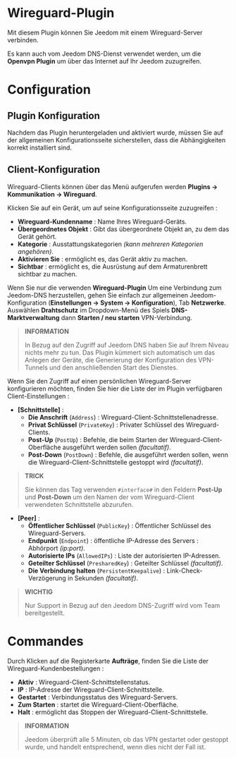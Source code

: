 # Wireguard-Plugin

Mit diesem Plugin können Sie Jeedom mit einem Wireguard-Server verbinden.

Es kann auch vom Jeedom DNS-Dienst verwendet werden, um die **Openvpn Plugin** um über das Internet auf Ihr Jeedom zuzugreifen.

# Configuration

## Plugin Konfiguration

Nachdem das Plugin heruntergeladen und aktiviert wurde, müssen Sie auf der allgemeinen Konfigurationsseite sicherstellen, dass die Abhängigkeiten korrekt installiert sind.

## Client-Konfiguration

Wireguard-Clients können über das Menü aufgerufen werden **Plugins → Kommunikation → Wireguard**.

Klicken Sie auf ein Gerät, um auf seine Konfigurationsseite zuzugreifen :

- **Wireguard-Kundenname** : Name Ihres Wireguard-Geräts.
- **Übergeordnetes Objekt** : Gibt das übergeordnete Objekt an, zu dem das Gerät gehört.
- **Kategorie** : Ausstattungskategorien *(kann mehreren Kategorien angehören)*.
- **Aktivieren Sie** : ermöglicht es, das Gerät aktiv zu machen.
- **Sichtbar** : ermöglicht es, die Ausrüstung auf dem Armaturenbrett sichtbar zu machen.

Wenn Sie nur die verwenden **Wireguard-Plugin** Um eine Verbindung zum Jeedom-DNS herzustellen, gehen Sie einfach zur allgemeinen Jeedom-Konfiguration (**Einstellungen → System → Konfiguration**), Tab **Netzwerke**. Auswählen **Drahtschutz** im Dropdown-Menü des Spiels **DNS-Marktverwaltung** dann **Starten / neu starten** VPN-Verbindung.

>**INFORMATION**
>
>In Bezug auf den Zugriff auf Jeedom DNS haben Sie auf Ihrem Niveau nichts mehr zu tun. Das Plugin kümmert sich automatisch um das Anlegen der Geräte, die Generierung der Konfiguration des VPN-Tunnels und den anschließenden Start des Dienstes.

Wenn Sie den Zugriff auf einen persönlichen Wireguard-Server konfigurieren möchten, finden Sie hier die Liste der im Plugin verfügbaren Client-Einstellungen :

- **[Schnittstelle]** :
    - **Die Anschrift** (`Address`) : Wireguard-Client-Schnittstellenadresse.
    - **Privat Schlüssel** (`PrivateKey`) : Privater Schlüssel des Wireguard-Clients.
    - **Post-Up** (`PostUp`) : Befehle, die beim Starten der Wireguard-Client-Oberfläche ausgeführt werden sollen *(facultatif)*.
    - **Post-Down** (`PostDown`) : Befehle, die ausgeführt werden sollen, wenn die Wireguard-Client-Schnittstelle gestoppt wird *(facultatif)*.

>**TRICK**
>
>Sie können das Tag verwenden ``#interface#`` in den Feldern **Post-Up** und **Post-Down** um den Namen der vom Wireguard-Client verwendeten Schnittstelle abzurufen.

- **[Peer]** :
    - **Öffentlicher Schlüssel** (`PublicKey`) : Öffentlicher Schlüssel des Wireguard-Servers.
    - **Endpunkt** (`Endpoint`) : öffentliche IP-Adresse des Servers : Abhörport *(ip:port)*.
    - **Autorisierte IPs** (`AllowedIPs`) : Liste der autorisierten IP-Adressen.
    - **Geteilter Schlüssel** (`PresharedKey`) : Geteilter Schlüssel *(facultatif)*.
    - **Die Verbindung halten** (`PersistentKeepalive`) : Link-Check-Verzögerung in Sekunden *(facultatif)*.

>**WICHTIG**
>
>Nur Support in Bezug auf den Jeedom DNS-Zugriff wird vom Team bereitgestellt.

# Commandes

Durch Klicken auf die Registerkarte **Aufträge**, finden Sie die Liste der Wireguard-Kundenbestellungen :

- **Aktiv** : Wireguard-Client-Schnittstellenstatus.
- **IP** : IP-Adresse der Wireguard-Client-Schnittstelle.
- **Gestartet** : Verbindungsstatus des Wireguard-Servers.
- **Zum Starten** : startet die Wireguard-Client-Oberfläche.
- **Halt** : ermöglicht das Stoppen der Wireguard-Client-Schnittstelle.

>**INFORMATION**
>
>Jeedom überprüft alle 5 Minuten, ob das VPN gestartet oder gestoppt wurde, und handelt entsprechend, wenn dies nicht der Fall ist.
